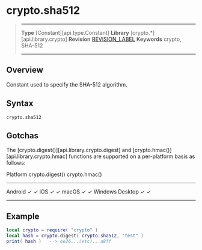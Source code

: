 # crypto.sha512

> --------------------- ------------------------------------------------------------------------------------------
> __Type__              [Constant][api.type.Constant]
> __Library__           [crypto.*][api.library.crypto]
> __Revision__          [REVISION_LABEL](REVISION_URL)
> __Keywords__          crypto, SHA-512
> --------------------- ------------------------------------------------------------------------------------------


## Overview

Constant used to specify the SHA-512 algorithm.

## Syntax

	crypto.sha512

## Gotchas

The [crypto.digest()][api.library.crypto.digest] and [crypto.hmac()][api.library.crypto.hmac] functions are supported on a <nobr>per-platform</nobr> basis as follows:

<div class="inner-table">

Platform			  crypto.digest()	  crypto.hmac()
------------------	------------------	------------------
Android					&#x2713;			&#x2713;
iOS						&#x2713;			&#x2713;
macOS					&#x2713;			&#x2713;
Windows Desktop			&#x2713;			&#x2713;
------------------	------------------	------------------

</div>

## Example

``````lua
local crypto = require( "crypto" )
local hash = crypto.digest( crypto.sha512, "test" )
print( hash )	--> ee26...(etc)...a8ff
``````
